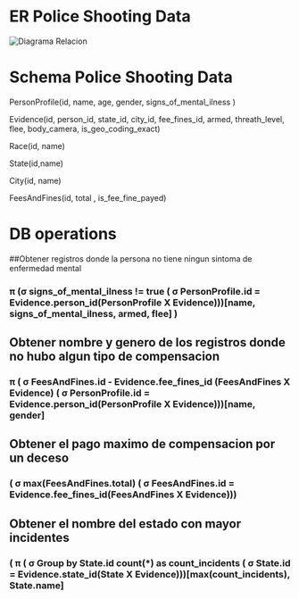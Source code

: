 # ER Police Shooting Data

<img src="/Tarea3/images/er-police-shooting-hw3" alt="Diagrama Relacion"/>


# Schema Police Shooting Data

PersonProfile(id, name, age, gender, signs_of_mental_ilness )

Evidence(id, person_id, state_id, city_id, fee_fines_id, armed, threath_level, flee, body_camera, is_geo_coding_exact)

Race(id, name)

State(id,name)

City(id, name)

FeesAndFines(id, total , is_fee_fine_payed)

# DB operations


##Obtener registros donde la persona no tiene ningun sintoma de enfermedad mental

### π  (σ  signs_of_mental_ilness != true  ( σ PersonProfile.id = Evidence.person_id(PersonProfile X Evidence)))[name, signs_of_mental_ilness, armed, flee] )

## Obtener nombre y genero de los registros donde no hubo algun tipo de compensacion

### π  ( σ FeesAndFines.id - Evidence.fee_fines_id (FeesAndFines X Evidence) ( σ PersonProfile.id = Evidence.person_id(PersonProfile X Evidence)))[name, gender]

## Obtener el pago maximo de compensacion por un deceso

### ( σ max(FeesAndFines.total) ( σ FeesAndFines.id = Evidence.fee_fines_id(FeesAndFines X Evidence)))

## Obtener el nombre del estado con mayor incidentes

### ( π ( σ Group by State.id count(*) as count_incidents ( σ State.id = Evidence.state_id(State X Evidence)))[max(count_incidents), State.name]
